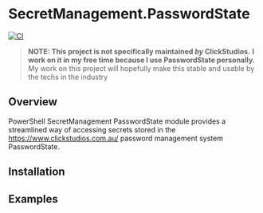 # SecretManagement.PasswordState

[![CI](https://github.com/taalmahret/SecretManagement.PasswordState/actions/workflows/CI.yaml/badge.svg?branch=main)](https://github.com/taalmahret/SecretManagement.PasswordState/actions/workflows/CI.yaml)

> **NOTE: This project is not specifically maintained _by_ ClickStudios.**
> **I work on it in my free time because I use PasswordState personally.**
> My work on this project will hopefully make this stable and usable by the techs in the industry

## Overview

PowerShell SecretManagement PasswordState module provides a streamlined way of accessing secrets stored in the https://www.clickstudios.com.au/ password management system PasswordState.

## Installation

## Examples
